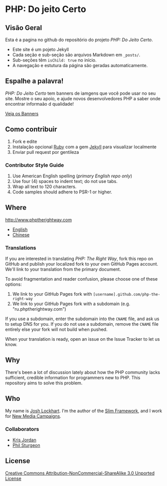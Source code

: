 # PHP: Do jeito Certo

## Visão Geral

Esta é a pagina no github do repositório do projeto _PHP: Do Jeito Certo_.

* Este site é um pojeto Jekyll
* Cada seção e sub-seção são arquivos Markdown em `_posts/`.
* Sub-seções têm `isChild: true` no início.
* A navegação e estutura da página são geradas automaticamente.

## Espalhe a palavra!

_PHP: Do Jeito Certo_ tem banners de iamgens que você pode usar no seu site. Mostre o seu apoio, e ajude novos desenvolvedores PHP
a saber onde encontrar informaão d qualidade!

[Veja os Banners](http://www.phptherightway.com/banners.html)

## Como contribuir

1. Fork e edite
2. Instalação opcional [Ruby](https://rvm.io/rvm/install/) com a gem [Jekyll](https://github.com/mojombo/jekyll/) para visualizar localmente
3. Enviar pull request por gentileza

### Contributor Style Guide

1. Use American English spelling (*primary English repo only*)
2. Use four (4) spaces to indent text; do not use tabs.
3. Wrap all text to 120 characters.
4. Code samples should adhere to PSR-1 or higher.

## Where

<http://www.phptherightway.com>

* [English](http://www.phptherightway.com)
* [Chinese](http://wulijun.github.com/php-the-right-way)

### Translations

If you are interested in translating _PHP: The Right Way_, fork this repo on GitHub and publish your localized fork to your own GitHub Pages account. We'll link to your translation from the primary document.

To avoid fragmentation and reader confusion, please choose one of these options:

1. We link to your GitHub Pages fork with `[username].github.com/php-the-right-way`
2. We link to your GitHub Pages fork with a subdomain (e.g. "ru.phptherightway.com")

If you use a subdomain, enter the subdomain into the `CNAME` file, and ask us to setup DNS for you. If you do not use a subdomain, remove the `CNAME` file entirely else your fork will not build when pushed.

When your translation is ready, open an issue on the Issue Tracker to let us know.

## Why

There's been a lot of discussion lately about how the PHP community lacks sufficient, credible information for programmers new to PHP. This repository aims to solve this problem.

## Who

My name is [Josh Lockhart](http://twitter.com/codeguy). I'm the author of the [Slim Framework](http://www.slimframework.com/), and I work for [New Media Campaigns](http://www.newmediacampaigns.com/).

### Collaborators

* [Kris Jordan](http://krisjordan.com/)
* [Phil Sturgeon](http://philsturgeon.co.uk/)

## License

[Creative Commons Attribution-NonCommercial-ShareAlike 3.0 Unported License](http://creativecommons.org/licenses/by-nc-sa/3.0/)
